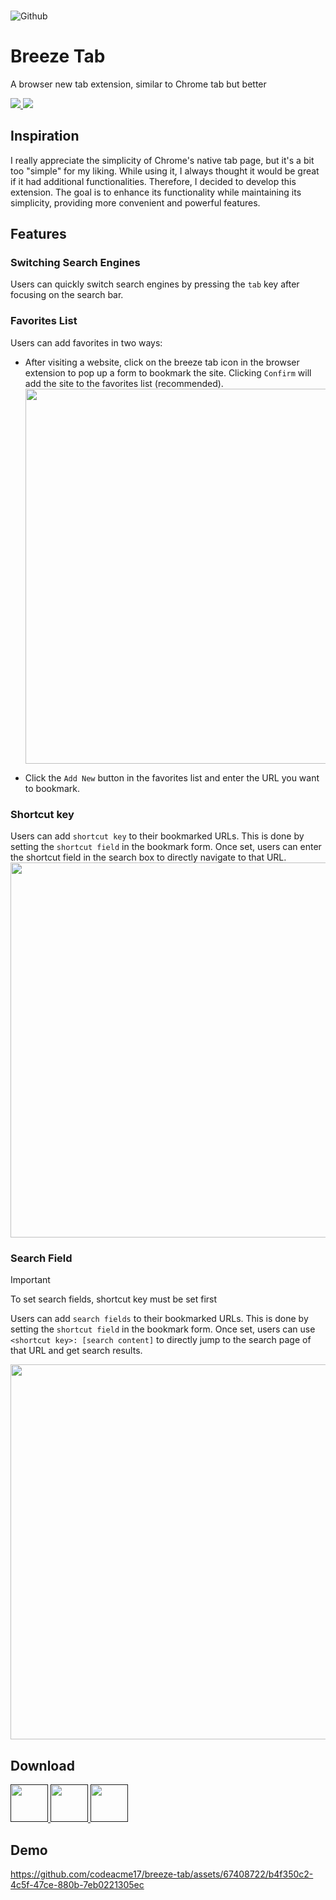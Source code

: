 <br />

<p align="center"> 
  
  ![Github](https://github.com/codeacme17/breeze-tab/assets/67408722/a19ad7ea-712e-4bd8-9367-ac6e6cd4efb9)
  
</p>

# Breeze Tab

A browser new tab extension, similar to Chrome tab but better

<p>  
<a href="/docs/zh-docs.md"> 
  <img src="https://img.shields.io/badge/中文文档-%23242D3E?style=flat&labelColor=%23242D3E&logo=microsofttranslator" />
</a>

<img src="https://img.shields.io/badge/License-MIT-%23242D3E?style=flat&labelColor=%23242D3E" />
</p>

## Inspiration

I really appreciate the simplicity of Chrome's native tab page, but it's a bit too "simple" for my liking. While using it, I always thought it would be great if it had additional functionalities. Therefore, I decided to develop this extension. The goal is to enhance its functionality while maintaining its simplicity, providing more convenient and powerful features.

## Features

### Switching Search Engines

Users can quickly switch search engines by pressing the `tab` key after focusing on the search bar.

### Favorites List

Users can add favorites in two ways:

- After visiting a website, click on the breeze tab icon in the browser extension to pop up a form to bookmark the site. Clicking `Confirm` will add the site to the favorites list (recommended).
  <img width="600" src="https://github.com/codeacme17/breeze-tab/assets/67408722/3d2f30e0-d267-4778-8137-3d5d11e78eb4" />
  

- Click the `Add New` button in the favorites list and enter the URL you want to bookmark.

### Shortcut key

Users can add `shortcut key` to their bookmarked URLs. This is done by setting the `shortcut field` in the bookmark form. Once set, users can enter the shortcut field in the search box to directly navigate to that URL.
<img width="600" src="https://github.com/codeacme17/breeze-tab/assets/67408722/fd8d7699-d59d-4320-b27d-216857f6e992" />


### Search Field

> [!IMPORTANT]
> To set search fields, shortcut key must be set first

Users can add `search fields` to their bookmarked URLs. This is done by setting the `shortcut field` in the bookmark form. Once set, users can use `<shortcut key>: [search content]` to directly jump to the search page of that URL and get search results.

<img width="600" src="https://github.com/codeacme17/breeze-tab/assets/67408722/25be68bf-0e8e-4416-8c33-49d000419db4" />

## Download

<p>
  <a href="">
    <img height="60" src="https://blog.mozilla.org/addons/files/2020/04/get-the-addon-fx-apr-2020.svg">
  </a>
  <a href="">
    <img height="60" src="https://storage.googleapis.com/web-dev-uploads/image/WlD8wC6g8khYWPJUsQceQkhXSlv1/iNEddTyWiMfLSwFD6qGq.png"/>
  </a>
  <a href="">
    <img height="60" src="https://upload.wikimedia.org/wikipedia/commons/thumb/f/f7/Get_it_from_Microsoft_Badge.svg/320px-Get_it_from_Microsoft_Badge.svg.png"/>
  </a>
</p>

## Demo

https://github.com/codeacme17/breeze-tab/assets/67408722/b4f350c2-4c5f-47ce-880b-7eb0221305ec

<br />
